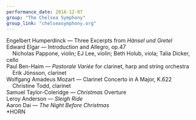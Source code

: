 ```yaml
---
performance_date: 2018-12-07
group: "The Chelsea Symphony"
group_link: "chelseasymphony.org"
---
```

Engelbert Humperdinck — Three Excerpts from _Hänsel und Gretel_<br/>
Edward Elgar — Introduction and Allegro, op.47<br/>
&nbsp;&nbsp;&nbsp;&nbsp;Nicholas Pappone, violin; EJ Lee, violin; Beth Holub, viola; Talia Dicker, cello<br/>
Paul Ben-Haim — _Pastorale Variée_ for clarinet, harp and string orchestra<br/>
&nbsp;&nbsp;&nbsp;&nbsp;Erik Jönsson, clarinet<br/>
Wolfgang Amadeus Mozart — Clarinet Concerto in A Major, K.622<br/>
&nbsp;&nbsp;&nbsp;&nbsp;Christine Todd, clarinet<br/>
Samuel Taylor-Coleridge — _Christmas_ Overture<br/>
Leroy Anderson — _Sleigh Ride_<br/>
Aaron Dai — _The Night Before Christmas_<br/>
*HORN
